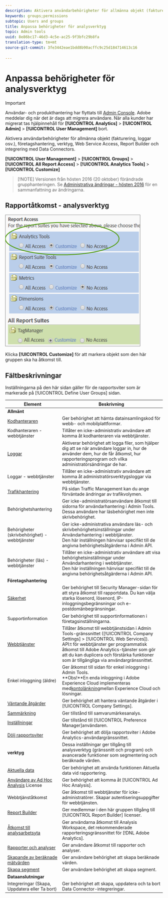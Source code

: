```yaml
---
description: Aktivera användarbehörigheter för allmänna objekt (fakturering, loggar osv.), företagshantering, verktyg, Web Service Access, Report Builder och integrering med Data Connectors.
keywords: groups;permissions
subtopic: Users and groups
title: Anpassa behörigheter för analysverktyg
topic: Admin tools
uuid: 8e86bc17-46d3-4c5e-ac25-9f3bfc29b8fa
translation-type: tm+mt
source-git-commit: 3fe3442eae1bdd8b90acffc9c25d184714613c16

---
```



# Anpassa behörigheter för analysverktyg

>[!IMPORTANT]
>
>Användar- och produkthantering har flyttats till [Admin Console](https://helpx.adobe.com/se/enterprise/using/admin-console.html). Adobe meddelar dig när det är dags att migrera användare. När alla kunder har migrerat tas hjälpinnehåll för **[!UICONTROL Analytics]** > **[!UICONTROL Admin]** > **[!UICONTROL User Management]** bort.

Aktivera användarbehörigheter för allmänna objekt (fakturering, loggar osv.), företagshantering, verktyg, Web Service Access, Report Builder och integrering med Data Connectors.

**[!UICONTROL User Management]** > **[!UICONTROL Groups]** > **[!UICONTROL All Report Access]** > **[!UICONTROL Analytics Tools]** > **[!UICONTROL Customize]**

>[!NOTE] Versionen från hösten 2016 (20 oktober) förändrade grupphanteringen. Se [Administrativa ändringar - hösten 2016](/help/admin/user-management2/c-user-management/permissions-changes.md) för en sammanfattning av ändringarna.

## Rapportåtkomst - analysverktyg

![](assets/report-access-analytics-tools.png)

Klicka **[!UICONTROL Customize]** för att markera objekt som den här gruppen ska ha åtkomst till.

## Fältbeskrivningar

Inställningarna på den här sidan gäller för de rapportsviter som är markerade på [!UICONTROL Define User Groups] sidan.

| Element | Beskrivning |
|--- |--- |
| **Allmänt** |  |
| [Kodhanteraren](/help/admin/admin/code-manager-admin.md) | Ger behörighet att hämta datainsamlingskod för webb- och mobilplattformar. |
| Kodhanteraren - webbtjänster | Tillåter en icke-administrativ användare att komma åt kodhanteraren via webbtjänster. |
| [Loggar](/help/admin/admin/logs.md) | Aktiverar behörighet att logga filer, som hjälper dig att se när användare loggar in, hur de använder dem, hur de får åtkomst, hur rapporteringsprogram och vilka administratörsändringar de har. |
| Loggar - webbtjänster | Tillåter en icke-administrativ användare att komma åt administratörsverktygsloggar via webbtjänster. |
| [Trafikhantering](/help/admin/c-traffic-management/traffic-management.md) | På sidan Traffic Management kan du ange förväntade ändringar av trafikvolymen. |
| Behörighetshantering | Ger icke-administratörsanvändare åtkomst till sidorna för användarhantering i Admin Tools. Dessa användare har läsbehörighet men inte skrivbehörighet. |
| Behörigheter (skrivbehörighet) - webbtjänster | Ger icke-administrativa användare läs- och skrivbehörighetsinställningar under Användarhantering i webbtjänster.<br>Den här inställningen hänvisar specifikt till de angivna behörighetsåtgärderna i Admin API. |
| Behörigheter (läs) - webbtjänster | Tillåter en icke-administrativ användare att visa behörighetsinställningar under Användarhantering i webbtjänster.<br>Den här inställningen hänvisar specifikt till de angivna behörighetsåtgärderna i Admin API. |
| **Företagshantering** |  |
| [Säkerhet](/help/admin/company/security-manager.md) | Ger behörighet till Security Manager-sidan för att styra åtkomst till rapportdata. Du kan välja starka lösenord, lösenord, IP-inloggningsbegränsningar och e-postdomänbegränsningar. |
| Supportinformation | Ger behörighet till supportinformationen i företagsinställningarna. |
| [Webbtjänster](/help/admin/company/web-services-admin.md) | Tillåter åtkomst till webbtjänstsidan i Admin Tools-gränssnittet ([!UICONTROL Company Settings] > [!UICONTROL Web Services]).<br>API:t för webbtjänster ger programmatisk åtkomst till Adobe Analytics-tjänster som gör att du kan duplicera och förstärka funktioner som är tillgängliga via användargränssnittet. |
| Enkel inloggning (äldre) | Ger åtkomst till sidan för enkel inloggning i Admin Tools.<br>**Obs!**En enda inloggning i Adobe Experience Cloud implementeras med[kontolänkning](https://docs.adobe.com/content/help/en/core-services/interface/manage-users-and-products/organizations.html)mellan Experience Cloud och lösningar. |
| [Väntande åtgärder](/help/admin/company/pending-actions-admin.md) | Ger behörighet att hantera väntande åtgärder i [!UICONTROL Company Settings]. |
| [Sammärkning](/help/admin/company/co-branding-admin.md) | Ger tillstånd till samvarumärkesanalys. |
| [Inställningar](/help/admin/admin/preferences-manager.md) | Ger tillstånd till [!UICONTROL Preference Manager]användaren. |
| [Dölj rapportsviter](/help/admin/company/c-hide-report-suites.md) | Ger behörighet att dölja rapportsviter i Adobe Analytics-användargränssnittet. |
| **verktyg** | Dessa inställningar ger tillgång till analysverktyg (gränssnitt och program) och avancerade funktioner som segmentering och beräknade värden. |
| [Aktuella data](https://docs.adobe.com/content/help/en/analytics/analyze/reports-analytics/current-data.html) | Ger behörighet att använda funktionen Aktuella data vid rapportering. |
| [Användare av Ad Hoc Analysis](https://docs.adobe.com/content/help/en/analytics/analyze/ad-hoc-analysis/adhoc-home.html) License | Ger behörighet att komma åt [!UICONTROL Ad Hoc Analysis]. |
| Webbtjänståtkomst | Ger åtkomst till webbtjänster för icke-administratörer. Skapar autentiseringsuppgifter för webbtjänsten. |
| [Report Builder](https://docs.adobe.com/content/help/en/analytics/analyze/report-builder/report-builder-setup/t-install-arb.html) | Ger medlemmar i den här gruppen tillgång till [!UICONTROL Report Builder] licenser. |
| [Åtkomst till analysarbetsyta](https://docs.adobe.com/content/help/en/analytics/analyze/analysis-workspace/analysis-workspace-features.html) | Ger användarna åtkomst till Analysis Workspace, det rekommenderade rapporteringsgränssnittet för [!DNL Adobe Analytics]. |
| [Rapporter och analyser](https://docs.adobe.com/content/help/en/analytics/landing/an-key-concepts.html) | Ger användare åtkomst till rapporter och analyser. |
| [Skapande av beräknade mätvärden](https://docs.adobe.com/content/help/en/analytics/components/calculated-metrics/cm-overview.html) | Ger användare behörighet att skapa beräknade värden. |
| [Skapa segment](https://docs.adobe.com/content/help/en/analytics/components/segmentation/seg-home.html) | Ger användare behörighet att skapa segment. |
| **Dataanslutningar** |  |
| Integreringar (Skapa, Uppdatera eller Ta bort) | Ger behörighet att skapa, uppdatera och ta bort Data Connector-integreringar. |
